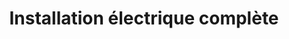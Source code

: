 ---
title: Installation électrique complète
description: Installation professionnelle aux normes pour votre sécurité et votre confort
image: https://images.unsplash.com/photo-1621905251189-08b45d6a269e
price: À partir de 890€
features:
  - title: Installation aux normes
    description: Conformité totale avec la norme NF C 15-100
  - title: Garantie décennale
    description: Travaux garantis pendant 10 ans
  - title: Matériel professionnel
    description: Utilisation exclusive de matériel certifié
---